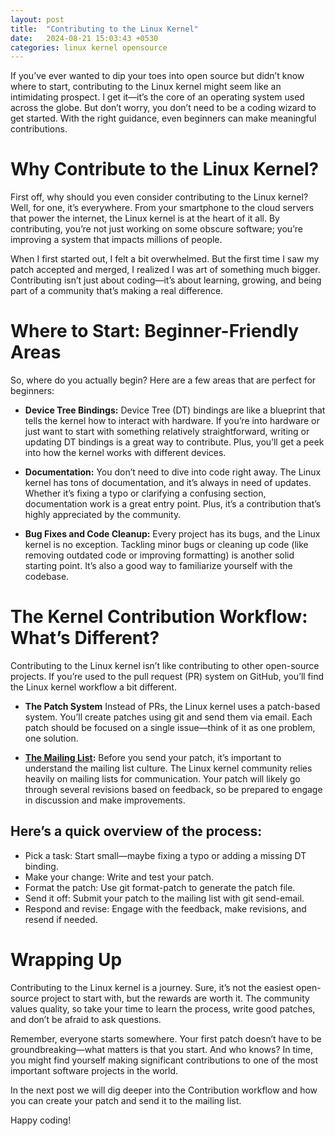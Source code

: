 ```yaml
---
layout: post
title:  "Contributing to the Linux Kernel"
date:   2024-08-21 15:03:43 +0530
categories: linux kernel opensource
---
```


If you’ve ever wanted to dip your toes into open source but
didn’t know where to start, contributing to the Linux kernel
might seem like an intimidating prospect. I get it—it’s the
core of an operating system used across the globe. But don’t
worry, you don’t need to be a coding wizard to get started.
With the right guidance, even beginners can make meaningful
contributions.

# Why Contribute to the Linux Kernel?
First off, why should you even consider contributing to the
Linux kernel? Well, for one, it’s everywhere. From your
smartphone to the cloud servers that power the internet, the
Linux kernel is at the heart of it all. By contributing,
you’re not just working on some obscure software; you’re
improving a system that impacts millions of people.

When I first started out, I felt a bit overwhelmed. But the
first time I saw my patch accepted and merged, I realized I was
art of something much bigger. Contributing isn’t just about
coding—it’s about learning, growing, and being part of a
community that’s making a real difference.

# Where to Start: Beginner-Friendly Areas
So, where do you actually begin? Here are a few areas that are
perfect for beginners:
- **Device Tree Bindings:**
    Device Tree (DT) bindings are like a blueprint that tells the 
    kernel how to interact with hardware. If you’re into hardware
    or just want to start with something relatively straightforward,
    writing or updating DT bindings is a great way to contribute.
    Plus, you’ll get a peek into how the kernel works with different devices.

- **Documentation:**
   You don’t need to dive into code right away. The Linux kernel has 
   tons of documentation, and it’s always in need of updates. Whether it’s
   fixing a typo or clarifying a confusing section, documentation work is a
   great entry point. Plus, it’s a contribution that’s highly appreciated by
   the community.

- **Bug Fixes and Code Cleanup:**
   Every project has its bugs, and the Linux kernel is no exception. Tackling
   minor bugs or cleaning up code (like removing outdated code or improving
   formatting) is another solid starting point. It’s also a good way to
   familiarize yourself with the codebase.

# The Kernel Contribution Workflow: What’s Different?
Contributing to the Linux kernel isn’t like contributing to other open-source
projects. If you’re used to the pull request (PR) system on GitHub, you’ll find
the Linux kernel workflow a bit different.

- **The Patch System**
   Instead of PRs, the Linux kernel uses a patch-based system. You’ll create
   patches using git and send them via email. Each patch should be focused 
   on a single issue—think of it as one problem, one solution.

- **[The Mailing List](https://lore.kernel.org):**
   Before you send your patch, it’s important to understand the mailing list
   culture. The Linux kernel community relies heavily on mailing lists for
   communication. Your patch will likely go through several revisions based 
   on feedback, so be prepared to engage in discussion and make improvements.

## Here’s a quick overview of the process:

* Pick a task: Start small—maybe fixing a typo or adding a missing DT binding.
* Make your change: Write and test your patch.
* Format the patch: Use git format-patch to generate the patch file.
* Send it off: Submit your patch to the mailing list with git send-email.
* Respond and revise: Engage with the feedback, make revisions, and resend if needed.

# Wrapping Up
Contributing to the Linux kernel is a journey. Sure, it’s not the easiest
open-source project to start with, but the rewards are worth it. The community
values quality, so take your time to learn the process, write good patches, and
don’t be afraid to ask questions.

Remember, everyone starts somewhere. Your first patch doesn’t have to be
groundbreaking—what matters is that you start. And who knows? In time, you might
find yourself making significant contributions to one of the most important
software projects in the world.

In the next post we will dig deeper into the Contribution workflow and how
you can create your patch and send it to the mailing list.

Happy coding!
